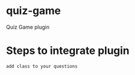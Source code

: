 # quiz-game
 Quiz Game plugin 

# Steps to integrate plugin

```bash
add class to your questions
```